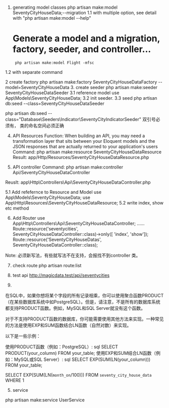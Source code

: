 1. generating model classes
   php artisan make:model SeventyCityHouseData;--migration
1.1  with multiple option, see detail with "php artisan make:model --help"
	# Generate a model and a migration, factory, seeder, and controller...
        php artisan make:model Flight -mfsc
1.2 with separate command


2 create factory
   php artisan make:factory SeventyCityHouseDataFactory --model=SeventyCityHouseData
3. create seeder
      php artisan make:seeder SeventyCityHouseDataSeeder
3.1 reference model
    use App\Models\SeventyCityHouseData;
3.2 init seeder.
3.3 seed
php artisan db:seed  --class=SeventyCityHouseDataSeeder

 php artisan db:seed --class="Database\Seeders\Indicator\SeventyCityIndicatorSeeder"
 双引号必须有， 类的命名空间必须正确


4. API Resources
Function:
	When building an API, you may need a transformation layer that sits between your Eloquent models and the JSON responses that are actually returned to your application's users 
Command:
	php artisan make:resource SeventyCityHouseDataResource
Result: 
	app/Http/Resources/SeventyCityHouseDataResource.php


5. API controller
Command:
	php artisan make:controller Api/SeventyCityHouseDataController

Reuslt:
	app\Http\Controllers\Api\SeventyCityHouseDataController.php

5.1 Add refefernce to Resource and Model
	use App\Models\SeventyCityHouseData;
	use App\Http\Resources\SeventyCityHouseDataResource;
5.2 write index, show etc method
	
6. Add Router
   use App\Http\Controllers\Api\SeventyCityHouseDataController;
   ......
   Route::resource('seventycities', SeventyCityHouseDataController::class)->only([ 'index', 'show']);  
   Route::resource('SeventyCityHouseDatas', SeventyCityHouseDataController::class);

Note: 必须新写法，有些就写法不在支持，会报找不到controller 类。

7. check route
   php artisan route:list

8. test api
   http://magicdata.test/api/seventycities



9.

在SQL中，如果你想将某个字段的所有记录相乘，你可以使用聚合函数PRODUCT（在某些数据库系统中如PostgreSQL）。但是，请注意，不是所有的数据库系统都支持PRODUCT函数。例如，MySQL和SQL Server就没有这个函数。

对于不支持PRODUCT函数的数据库，你可能需要使用其他方法来实现。一种常见的方法是使用EXP和SUM函数结合LN函数（自然对数）来实现。

以下是一些示例：

使用PRODUCT函数（例如：PostgreSQL）:
sql
SELECT PRODUCT(your_column) 
FROM your_table;
使用EXP和SUM结合LN函数（例如：MySQL或SQL Server）:
sql
SELECT EXP(SUM(LN(your_column))) 
FROM your_table;

SELECT EXP(SUM(LN(`month_on`/100)))  FROM `seventy_city_house_data` WHERE 1




5. service

php artisan make:service UserService
